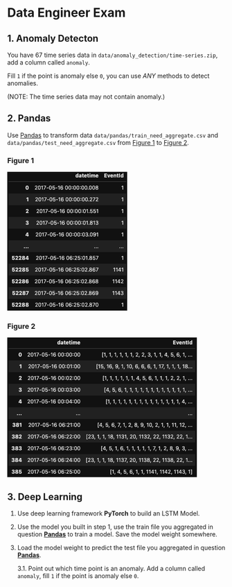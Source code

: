 # Data Engineer Exam

## 1. Anomaly Detecton

You have 67 time series data in `data/anomaly_detection/time-series.zip`, add a column called `anomaly`.

Fill `1` if the point is anomaly else `0`, you can use *ANY* methods to detect anomalies.

(NOTE: The time series data may not contain anomaly.)

## 2. Pandas

Use [Pandas](https://pandas.pydata.org/) to transform data `data/pandas/train_need_aggregate.csv` and `data/pandas/test_need_aggregate.csv` from [Figure 1](#figure-1) to [Figure 2](#figure-2).

### Figure 1

![before](assets/before_aggregate.png)

### Figure 2

![after](assets/after_aggregate.png)

## 3. Deep Learning

1. Use deep learning framework **PyTorch** to build an LSTM Model.

2. Use the model you built in step 1, use the train file you aggregated in question [**Pandas**](#2-pandas) to train a model. Save the model weight somewhere.

3. Load the model weight to predict the test file you aggregated in question [**Pandas**](#2-pandas).

   3.1. Point out which time point is an anomaly. Add a column called `anomaly`, fill `1` if the point is anomaly else `0`.
